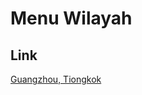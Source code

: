 # Menu Wilayah

## Link

[Guangzhou, Tiongkok](https://github.com/gigit-pemilu/pemilu-2024-99-luar-negeri/tree/main/pileg-dpr/hitung-suara/sub/99-luar-negeri/sub/42-guangzhou-tiongkok/sub/01-guangzhou-tiongkok)

